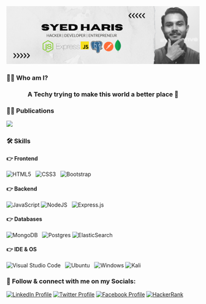 ![Design and Development](DevBannerFinal.png)

### 🦸‍♂️ Who am I? 
<h3 align="center">A Techy trying to make this world a better place 💜 </h3>

### ✍🏻 Publications

<a href="https://medium.com/@syedharis436" target="_blank">
  <img  src="https://img.shields.io/badge/Medium-12100E?style=for-the-badge&logo=medium&logoColor=white" />
</a>

### 🛠️ Skills
#### 👉 Frontend

![HTML5](https://img.shields.io/badge/html5-%23E34F26.svg?style=for-the-badge&logo=html5&logoColor=white) &nbsp; ![CSS3](https://img.shields.io/badge/css3-%231572B6.svg?style=for-the-badge&logo=css3&logoColor=white) &nbsp; ![Bootstrap](https://img.shields.io/badge/bootstrap-%23563D7C.svg?style=for-the-badge&logo=bootstrap&logoColor=white)

#### 👉 Backend

![JavaScript](https://img.shields.io/badge/javascript-%23323330.svg?style=for-the-badge&logo=javascript&logoColor=%23F7DF1E)  ![NodeJS](https://img.shields.io/badge/node.js-6DA55F?style=for-the-badge&logo=node.js&logoColor=white) &nbsp; ![Express.js](https://img.shields.io/badge/express.js-%23404d59.svg?style=for-the-badge&logo=express&logoColor=%2361DAFB) 
#### 👉 Databases

![MongoDB](https://img.shields.io/badge/MongoDB-%234ea94b.svg?style=for-the-badge&logo=mongodb&logoColor=white) &nbsp; ![Postgres](https://img.shields.io/badge/postgres-%23316192.svg?style=for-the-badge&logo=postgresql&logoColor=white) ![ElasticSearch](https://img.shields.io/badge/-ElasticSearch-005571?style=for-the-badge&logo=elasticsearch)


#### 👉 IDE & OS

![Visual Studio Code](https://img.shields.io/badge/Visual%20Studio%20Code-0078d7.svg?style=for-the-badge&logo=visual-studio-code&logoColor=white) &nbsp; ![Ubuntu](https://img.shields.io/badge/Ubuntu-E95420?style=for-the-badge&logo=ubuntu&logoColor=white) &nbsp; ![Windows](https://img.shields.io/badge/Windows-0078D6?style=for-the-badge&logo=windows&logoColor=white) ![Kali](https://img.shields.io/badge/Kali-268BEE?style=for-the-badge&logo=kalilinux&logoColor=white)

### 💌 Follow & connect with me on my Socials:
[![LinkedIn Profile](https://img.shields.io/badge/LinkedIn-0077B5?style=for-the-badge&logo=linkedin&logoColor=white)](https://www.linkedin.com/in/syedharis436)
[![Twitter Profile](https://img.shields.io/badge/Twitter-1DA1F2?style=for-the-badge&logo=twitter&logoColor=white)](https://twitter.com/syedharis436)
[![Facebook Profile](https://img.shields.io/badge/Facebook-1877F2?style=for-the-badge&logo=facebook&logoColor=white)](https://www.linkedin.com/in/syedharis436)
[![HackerRank](https://img.shields.io/badge/-Hackerrank-2EC866?style=for-the-badge&logo=HackerRank&logoColor=white)](https://www.hackerrank.com/syedharis436)
